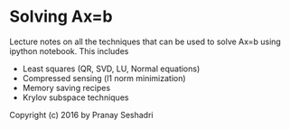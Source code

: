 # Solving Ax=b
Lecture notes on all the techniques that can be used to solve Ax=b using ipython notebook. This includes
  - Least squares (QR, SVD, LU, Normal equations)
  - Compressed sensing (l1 norm minimization)
  - Memory saving recipes
  - Krylov subspace techniques

Copyright (c) 2016 by Pranay Seshadri
